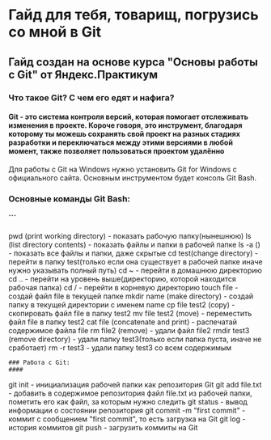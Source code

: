 # Гайд для тебя, товарищ, погрузись со мной в Git
## Гайд создан на основе курса "Основы работы с Git" от Яндекс.Практикум
### Что такое Git? С чем его едят и нафига?
#### Git - это система контроля версий, которая помогает отслеживать изменения в проекте. Короче говоря, это инструмент, благодаря которому ты можешь сохранять свой проект на разных стадиях разработки и переключаться между этими версиями в любой момент, также позволяет пользоваться проектом удалённо <br>

Для работы с Git на Windows нужно установить Git for Windows с официального сайта. Основным инструментом будет консоль Git Bash.

### Основные команды Git Bash:
#### ``` 
pwd (print working directory) - показать рабочую папку(нынешнюю)
ls (list directory contents) - показать файлы и папки в рабочей папке
ls -a () - показать все файлы и папки, даже скрытые
cd test(change directory) - перейти в папку test(только если она существует в рабочей папке иначе нужно указывать полный путь)
cd ~ - перейти в домашнюю директорию
cd .. - перейти на уровень выше(директорию, которой находится рабочая папка)
cd / - перейти в корневую директорию
touch file - создай файл file в текущей папке
mkdir name (make directory) - создай папку в текущей директории с именем name
cp file test2 (copy) - скопировать файл file в папку test2
mv file test2 (move) - переместить файл file в папку test2
cat file (concatenate and print) - распечатай содержимое файла file
rm file2 (remove) - удали файл file2
rmdir test3 (remove directory) - удали папку test3(только если папка пуста, иначе не сработает)
rm -r test3 - удали папку test3 со всем содержимым
```
### Работа с Git:
####
```
git init - инициализация рабочей папки как репозитория Git
git add file.txt - добавить в содержимое репозитория файл file.txt из рабочей папки, пометить его как файл, за которым нужно следить
git status - вывод информации о состоянии репозитория
git commit -m "first commit" - коммит с сообщением "first commit", то есть загрузка на Git
git log - история коммитов
git push - загрузить коммиты на Git
```
